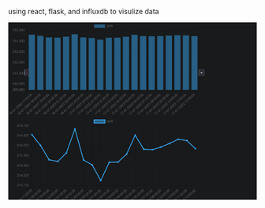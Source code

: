 using react, flask, and influxdb to visulize data

![1686948741194](image/readme/1686948741194.png)
